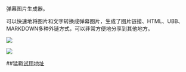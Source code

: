弹幕图片生成器。

可以快速地将图片和文字转换成弹幕图片，生成了图片链接、HTML、UBB、MARKDOWN多种外链方式，可以非常方便地分享到其他地方。

![](http://7xofqv.com1.z0.glb.clouddn.com/Fjzcw1arcGtV-LZvbk0Gs6ZfhTvM)


![](http://7xofqv.com1.z0.glb.clouddn.com/FjhRQ0yHK6WihqsrZHk2FDZ06z_Q)



##猛戳[试用地址](http://danmako.sinaapp.com/maker/)

